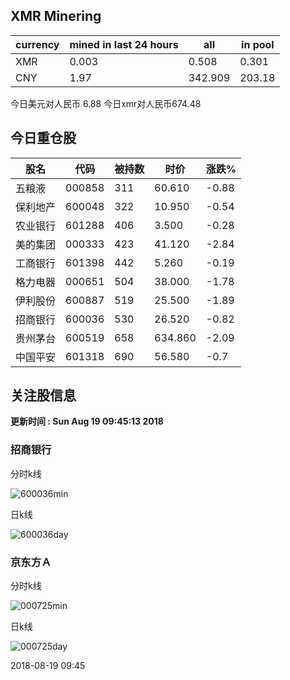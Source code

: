 ## XMR Minering

|currency|mined in last 24 hours|all|in pool|
|---|---|---|---|
|XMR|0.003|0.508|0.301|
|CNY|1.97|342.909|203.18|

今日美元对人民币 6.88	今日xmr对人民币674.48


## 今日重仓股 

|股名|代码|被持数|时价|涨跌%|
|---|---|---|---|---|
|五粮液|000858|311|60.610|-0.88|
|保利地产|600048|322|10.950|-0.54|
|农业银行|601288|406|3.500|-0.28|
|美的集团|000333|423|41.120|-2.84|
|工商银行|601398|442|5.260|-0.19|
|格力电器|000651|504|38.000|-1.78|
|伊利股份|600887|519|25.500|-1.89|
|招商银行|600036|530|26.520|-0.82|
|贵州茅台|600519|658|634.860|-2.09|
|中国平安|601318|690|56.580|-0.7|

## 关注股信息
**更新时间 : Sun Aug 19 09:45:13 2018**
### 招商银行 
分时k线

![600036min](http://image.sinajs.cn/newchart/min/n/sh600036.gif)

日k线

![600036day](http://image.sinajs.cn/newchart/daily/n/sh600036.gif)

### 京东方Ａ 
分时k线

![000725min](http://image.sinajs.cn/newchart/min/n/sz000725.gif)

日k线

![000725day](http://image.sinajs.cn/newchart/daily/n/sz000725.gif)

2018-08-19 09:45